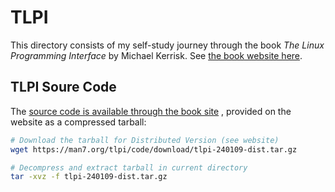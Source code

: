 # TLPI

This directory consists of my self-study journey through the book *The Linux Programming Interface*
by Michael Kerrisk. See [the book website here](https://man7.org/tlpi/).

## TLPI Soure Code

The [source code is available through the book site](https://man7.org/tlpi/code/index.html)
, provided on the website as a compressed tarball:

```bash
# Download the tarball for Distributed Version (see website)
wget https://man7.org/tlpi/code/download/tlpi-240109-dist.tar.gz

# Decompress and extract tarball in current directory
tar -xvz -f tlpi-240109-dist.tar.gz 
```


